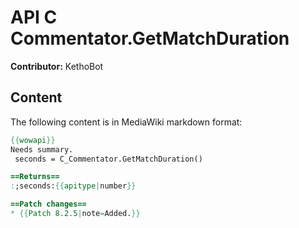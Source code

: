 # API C Commentator.GetMatchDuration

**Contributor:** KethoBot

## Content

The following content is in MediaWiki markdown format:

```mediawiki
{{wowapi}}
Needs summary.
 seconds = C_Commentator.GetMatchDuration()

==Returns==
:;seconds:{{apitype|number}}

==Patch changes==
* {{Patch 8.2.5|note=Added.}}
```